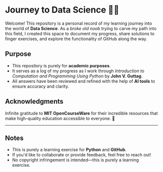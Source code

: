 # Journey to Data Science 👨‍💻

Welcome! This repository is a personal record of my learning journey into the world of **Data Science**. As a *broke old noob* trying to carve my path into this field, I created this space to document my progress, share solutions to finger exercises, and explore the functionality of GitHub along the way.

## Purpose
- This repository is purely for **academic purposes**.
- It serves as a log of my progress as I work through *Introduction to Computation and Programming Using Python* by **John V. Guttag**.
- All answers have been reviewed and refined with the help of **AI tools** to ensure accuracy and clarity.

## Acknowledgments
Infinite gratitude to **MIT OpenCourseWare** for their incredible resources that make high-quality education accessible to everyone. 🙏  

---

## Notes
- This is purely a learning exercise for **Python** and **GitHub**.
- If you'd like to collaborate or provide feedback, feel free to reach out!
- No copyright infringement is intended—this is purely a learning exercise.
